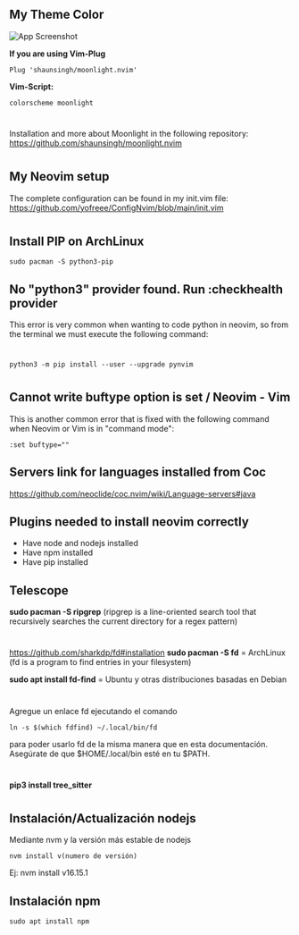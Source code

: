 ## My Theme Color

![App Screenshot](https://i.postimg.cc/SK2p66kh/118175481-27755c80-b3fe-11eb-9d70-85a9f936c33d.png)

**If you are using Vim-Plug**
```Terminal
Plug 'shaunsingh/moonlight.nvim'
```
**Vim-Script:**
```Terminal
colorscheme moonlight
```

#
Installation and more about Moonlight in the following repository: https://github.com/shaunsingh/moonlight.nvim





#
## My Neovim setup
The complete configuration can be found in my init.vim file:
https://github.com/yofreee/ConfigNvim/blob/main/init.vim
#

## Install PIP on ArchLinux
```Terminal
sudo pacman -S python3-pip
```

## No "python3" provider found. Run :checkhealth provider
This error is very common when wanting to code python in neovim, so from the terminal we must execute the following command:
#
```Terminal
python3 -m pip install --user --upgrade pynvim
```
#    
## Cannot write buftype option is set / Neovim - Vim
This is another common error that is fixed with the following command when Neovim or Vim is in "command mode":
```Neovim / Vim command mode
:set buftype=""
```

## Servers link for languages installed from Coc
https://github.com/neoclide/coc.nvim/wiki/Language-servers#java

## Plugins needed to install neovim correctly
- Have node and nodejs installed
- Have npm installed
- Have pip installed

## Telescope

**sudo pacman -S ripgrep**    (ripgrep is a line-oriented search tool that recursively searches the current directory for a regex pattern)
#
https://github.com/sharkdp/fd#installation
**sudo pacman -S fd** = ArchLinux (fd is a program to find entries in your filesystem)

**sudo apt install fd-find** = Ubuntu y otras distribuciones basadas en Debian
#
Agregue un enlace fd ejecutando el comando
```Terminal
ln -s $(which fdfind) ~/.local/bin/fd
```
para poder usarlo fd de la misma manera que en esta documentación. Asegúrate de que $HOME/.local/bin esté en tu $PATH.
#
**pip3 install tree_sitter**

#
## Instalación/Actualización nodejs
Mediante nvm y la versión más estable de nodejs
```Terminal
nvm install v(numero de versión)
```
Ej: nvm install v16.15.1

## Instalación npm
```Terminal
sudo apt install npm
```
#
